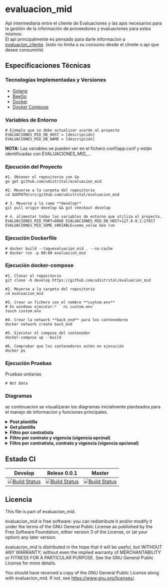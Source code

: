 # evaluacion_mid

Api intermediaria entre el cliente de Evaluaciones y las apis necesarios para la gestión de la información de proveedores y evaluaciones para estos mismos.  
El api principalmente es pensado para darle informacion a [evaluacion_cliente](https://github.com/udistrital/evaluacion_cliente). (esto no limita a su consumo desde el clinete o api que desee consumirle)  


## Especificaciones Técnicas

### Tecnologías Implementadas y Versiones
* [Golang](https://github.com/udistrital/introduccion_oas/blob/master/instalacion_de_herramientas/golang.md)
* [BeeGo](https://github.com/udistrital/introduccion_oas/blob/master/instalacion_de_herramientas/beego.md)
* [Docker](https://docs.docker.com/engine/install/ubuntu/)
* [Docker Compose](https://docs.docker.com/compose/)


### Variables de Entorno
```shell
# Ejemplo que se debe actualizar acorde al proyecto
EVALUACIONES_MID_DB_HOST = [descripción]
EVALUACIONES_MID_DB_NAME = [descripción]
```
**NOTA:** Las variables se pueden ver en el fichero conf/app.conf y están identificadas con EVALUACIONES_MID_...

### Ejecución del Proyecto
```shell
#1. Obtener el repositorio con Go
go get github.com/udistrital/evaluacion_mid

#2. Moverse a la carpeta del repositorio
cd $GOPATH/src/github.com/udistrital/evaluacion_mid

# 3. Moverse a la rama **develop**
git pull origin develop && git checkout develop

# 4. alimentar todas las variables de entorno que utiliza el proyecto.
EVALUACIONES_MID_PORT=8080 EVALUACIONES_MID_DB_HOST=127.0.0.1:27017 EVALUACIONES_MID_SOME_VARIABLE=some_value bee run
```

### Ejecución Dockerfile
```shell
# docker build --tag=evaluacion_mid . --no-cache
# docker run -p 80:80 evaluacion_mid
```


### Ejecución docker-compose
```shell
#1. Clonar el repositorio
git clone -b develop https://github.com/udistrital/evaluacion_mid

#2. Moverse a la carpeta del repositorio
cd evaluacion_mid

#3. Crear un fichero con el nombre **custom.env**
# En windows ejecutar:* ` ni custom.env`
touch custom.env

#4. Crear la network **back_end** para los contenedores
docker network create back_end

#5. Ejecutar el compose del contenedor
docker-compose up --build

#6. Comprobar que los contenedores estén en ejecución
docker ps
```

### Ejecución Pruebas

Pruebas unitarias
```shell
# Not Data
```

### Diagramas

ac continuacion se visualizaran los diagramas inicialmente planteados para el manejo de informacion y funciones principales.

<details>
    <summary><b>Post plantilla</b></summary>

![diagrama para plantillas-post_plantilla](https://user-images.githubusercontent.com/28914781/69213926-891f7800-0b33-11ea-81ee-fc63c0de7c60.png)


</details>

<details>
    <summary><b>Get plantilla</b></summary>

![diagrama para plantillas-get_plantilla](https://user-images.githubusercontent.com/28914781/69214069-ea474b80-0b33-11ea-8214-83063252521e.png)


</details>

<details>
    <summary><b>Filtro por contratista</b></summary>


![flujos Agora-filtro-contratista](https://user-images.githubusercontent.com/28914781/69214107-0945dd80-0b34-11ea-96e0-874996dd9d3d.png)


</details>

<details>
    <summary><b>Filtro por contrato y vigencia (vigencia opcinal)</b></summary>


![flujos Agora-filtro-contrato](https://user-images.githubusercontent.com/28914781/69214152-25497f00-0b34-11ea-9801-532125f2b20d.png)


</details>

<details>
    <summary><b>Filtro por contratista, contrato y vigencia (vigencia opcional)</b></summary>

![flujos Agora-filtro-contratista-contrato](https://user-images.githubusercontent.com/28914781/69214179-34303180-0b34-11ea-90ef-1fb375602e18.png)

</details>


## Estado CI

| Develop | Relese 0.0.1 | Master |
| -- | -- | -- |
| [![Build Status](https://hubci.portaloas.udistrital.edu.co/api/badges/udistrital/evaluacion_mid/status.svg?ref=refs/heads/develop)](https://hubci.portaloas.udistrital.edu.co/udistrital/evaluacion_mid) | [![Build Status](https://hubci.portaloas.udistrital.edu.co/api/badges/udistrital/evaluacion_mid/status.svg?ref=refs/heads/release/0.0.1)](https://hubci.portaloas.udistrital.edu.co/udistrital/evaluacion_mid) | [![Build Status](https://hubci.portaloas.udistrital.edu.co/api/badges/udistrital/evaluacion_mid/status.svg)](https://hubci.portaloas.udistrital.edu.co/udistrital/evaluacion_mid) |


## Licencia

This file is part of evaluacion_mid.

evaluacion_mid is free software: you can redistribute it and/or modify it under the terms of the GNU General Public License as published by the Free Software Foundation, either version 3 of the License, or (at your option) any later version.

evaluacion_mid is distributed in the hope that it will be useful, but WITHOUT ANY WARRANTY; without even the implied warranty of MERCHANTABILITY or FITNESS FOR A PARTICULAR PURPOSE. See the GNU General Public License for more details.

You should have received a copy of the GNU General Public License along with evaluacion_mid. If not, see https://www.gnu.org/licenses/.

